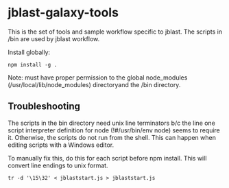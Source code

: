 # jblast-galaxy-tools
This is the set of tools and sample workflow specific to jblast.
The scripts in /bin are used by jblast workflow.

Install globally:
```
npm install -g .
```
Note: must have proper permission to the global node_modules (/usr/local/lib/node_modules) directoryand the /bin directory.

## Troubleshooting

The scripts in the bin directory need unix line terminators b/c the line one 
script interpreter definition for node (!#/usr/bin/env node) seems to require it.
Otherwise, the scripts do not run from the shell.
This can happen when editing scripts with a Windows editor.

To manually fix this, do this for each script before npm install.
This will convert line endings to unix format.
```
tr -d '\15\32' < jblaststart.js > jblaststart.js
```


